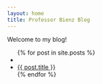 ```yaml
---
layout: home
title: Professor Bienz Blog
---
```


Welcome to my blog!

<ul>
  {% for post in site.posts %}
    <li>
      <li><a href="{{ post.url | relative_url }}">{{ post.title }}</a></li>
    </li>
  {% endfor %}
</ul>
